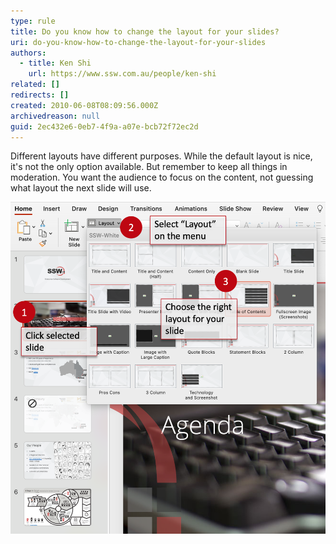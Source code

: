```yaml
---
type: rule
title: Do you know how to change the layout for your slides?
uri: do-you-know-how-to-change-the-layout-for-your-slides
authors: 
  - title: Ken Shi
    url: https://www.ssw.com.au/people/ken-shi
related: []
redirects: []
created: 2010-06-08T08:09:56.000Z
archivedreason: null
guid: 2ec432e6-0eb7-4f9a-a07e-bcb72f72ec2d
---
```

Different layouts have different purposes. While the default layout is nice, it's not the only option available. But remember to keep all things in moderation. You want the audience to focus on the content, not guessing what layout the next slide will use.  

<!--endintro-->

![Figure: Don't use the same layout for all slides, instead choose the right 'layout' for the each slide (this is called the layout library)](layout.png)
